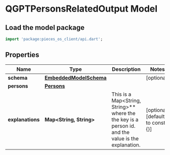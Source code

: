 # QGPTPersonsRelatedOutput Model

## Load the model package
```dart
import 'package:pieces_os_client/api.dart';
```

## Properties
Name | Type | Description | Notes
------------ | ------------- | ------------- | -------------
**schema** | [**EmbeddedModelSchema**](EmbeddedModelSchema) |  | [optional] 
**persons** | [**Persons**](Persons) |  | 
**explanations** | **Map\<String, String\>** | This is a Map\<String, String\>** where the the key is a person id. and the value is the explanation. | [optional] [default to const {}]




